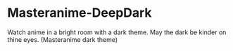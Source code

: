 # Masteranime-DeepDark
Watch anime in a bright room with a dark theme. May the dark be kinder on thine eyes. (Masteranime dark theme)
